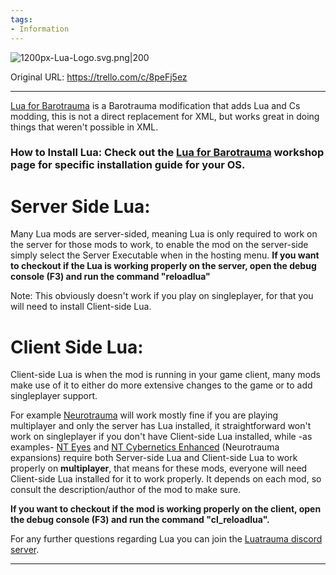```yaml
---
tags:
- Information
---
```


![1200px-Lua-Logo.svg.png\|200](/Information/How%20to%20install%20Lua%20for%20Barotrauma%20(required%20by%20Neurotrauma)%20-%20Attachments/6718845db30472d958dd7e7d.png)

Original URL: https://trello.com/c/8peFj5ez

---

[Lua for Barotrauma](https://steamcommunity.com/sharedfiles/filedetails/?id=2559634234 "‌") is a Barotrauma modification that adds Lua and Cs modding, this is not a direct replacement for XML, but works great in doing things that weren't possible in XML.

### How to Install Lua: Check out the [Lua for Barotrauma](https://steamcommunity.com/sharedfiles/filedetails/?id=2559634234 "‌") workshop page for specific installation guide for your OS.

# Server Side Lua:

Many Lua mods are server-sided, meaning Lua is only required to work on the server for those mods to work, to enable the mod on the server-side simply select the Server Executable when in the hosting menu.
**If you want to checkout if the Lua is working properly on the server, open the debug console (F3) and run the command "reloadlua"**

Note: This obviously doesn't work if you play on singleplayer, for that you will need to install Client-side Lua.

# Client Side Lua:

Client-side Lua is when the mod is running in your game client, many mods make use of it to either do more extensive changes to the game or to add singleplayer support.

For example [Neurotrauma](https://steamcommunity.com/sharedfiles/filedetails/?id=3190189044 "‌") will work mostly fine if you are playing multiplayer and only the server has Lua installed, it straightforward won't work on singleplayer if you don't have Client-side Lua installed, while -as examples- [NT Eyes](https://steamcommunity.com/sharedfiles/filedetails/?id=3294574390 "‌") and [NT Cybernetics Enhanced](https://steamcommunity.com/sharedfiles/filedetails/?id=3324062208 "‌") (Neurotrauma expansions) require both Server-side Lua and Client-side Lua to work properly on **multiplayer**, that means for these mods, everyone will need Client-side Lua installed for it to work properly. It depends on each mod, so consult the description/author of the mod to make sure.

**If you want to checkout if the mod is working properly on the client, open the debug console (F3) and run the command "cl_reloadlua".**

For any further questions regarding Lua you can join the [Luatrauma discord server](https://discord.gg/f9zvNNuxu9 "‌").

---

